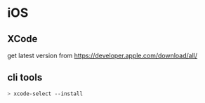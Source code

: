# iOS

## XCode

get latest version from <https://developer.apple.com/download/all/>

## cli tools

```sh
> xcode-select --install
```
